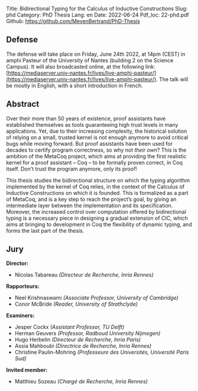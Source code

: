 Title: Bidirectional Typing for the Calculus of Inductive Constructions
Slug: phd
Category: PhD Thesis
Lang: en
Date: 2022-06-24
Pdf_loc: 22-phd.pdf
Github: https://github.com/MevenBertrand/PhD-Thesis

## Defense

The defense will take place on Friday, June 24th 2022, at 14pm (CEST) in amphi Pasteur of the University of Nantes (building 2 on the Science Campus).
It will also broadcasted online, at the following link: [https://mediaserver.univ-nantes.fr/lives/live-amphi-pasteur/](https://mediaserver.univ-nantes.fr/lives/live-amphi-pasteur/).
The talk will be mostly in English, with a short introduction in French.

## Abstract

Over their more than 50 years of existence, proof assistants have established themselves as
tools guaranteeing high trust levels in many applications.
Yet, due to their increasing complexity, the historical solution of relying on a
small, trusted kernel is not enough anymore to avoid critical bugs while moving forward.
But proof assistants have been used for decades to certify program correctness,
so why not *their own*?
This is the ambition of the MetaCoq project,
which aims at providing the first realistic kernel for a proof assistant – Coq –
to be formally proven correct, in Coq itself.
Don't trust the program anymore, only its proof!
  
This thesis studies the bidirectional structure on which the typing algorithm
implemented by the kernel of Coq relies, in the context of the Calculus of
Inductive Constructions on which it is founded. This is formalized as a part of
MetaCoq, and is a key step to reach the project’s goal,
by giving an intermediate layer between the implementation and its specification.
Moreover, the increased control over computation offered by bidirectional typing
is a necessary piece in designing a gradual extension of CIC, which aims at
bringing to development in Coq the flexibility of dynamic typing,
and forms the last part of the thesis.

## Jury

**Director:**

- Nicolas Tabareau *(Directeur de Recherche, Inria Rennes)*

**Rapporteurs:**

- Neel Krishnaswami *(Associate Professor, University of Cambridge)*
- Conor McBride *(Reader, University of Strathclyde)*

**Examiners:**

- Jesper Cockx *(Assistant Professor, TU Delft)*
- Herman Geuvers *(Professor, Radboud University Nijmegen)*
- Hugo Herbelin *(Directeur de Recherche, Inria Paris)*
- Assia Mahboubi *(Directrice de Recherche, Inria Rennes)*
- Christine Paulin-Mohring *(Professeure des Universités, Université Paris Sud)*

**Invited member:**

- Matthieu Sozeau *(Chargé de Recherche, Inria Rennes)*